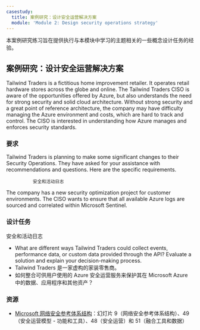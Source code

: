 ```yaml
---
casestudy:
  title: 案例研究：设计安全运营解决方案
  module: 'Module 2: Design security operations strategy'
---
```


本案例研究练习旨在提供执行与本模块中学习的主题相关的一些概念设计任务的经验。

## <a name="case-study-design-a-security-operations-solution"></a>案例研究：设计安全运营解决方案

Tailwind Traders is a fictitious home improvement retailer. It operates retail hardware stores across the globe and online. The Tailwind Traders CISO is aware of the opportunities offered by Azure, but also understands the need for strong security and solid cloud architecture. Without strong security and a great point of reference architecture, the company may have difficulty managing the Azure environment and costs, which are hard to track and control. The CISO is interested in understanding how Azure manages and enforces security standards.

### <a name="requirements"></a>要求

Tailwind Traders is planning to make some significant changes to their Security Operations. They have asked for your assistance with recommendations and questions. Here are the specific requirements.

              安全和活动日志 

The company has a new security optimization project for customer environments. The CISO wants to ensure that all available Azure logs are sourced and correlated within Microsoft Sentinel.

### <a name="design-tasks"></a>设计任务

安全和活动日志

* What are different ways Tailwind Traders could collect events, performance data, or custom data provided through the API? Evaluate a solution and explain your decision-making process.
* Tailwind Traders 是一家虚构的家装零售商。
* 如何整合可供用户使用的 Azure 安全运营服务来保护其在 Microsoft Azure 中的数据、应用程序和其他资产？

### <a name="resources"></a>资源

* [Microsoft 网络安全参考体系结构](https://github.com/MicrosoftDocs/security/blob/main/Downloads/microsoft-cybersecurity-reference-architectures.pptx?raw=true)：幻灯片 9（网络安全参考体系结构）、49（安全运营模型 - 功能和工具）、48（安全运营）和 51（融合工具和数据）
